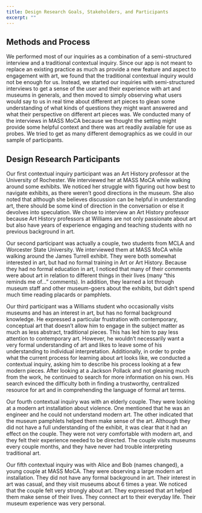 ```yaml
---
title: Design Research Goals, Stakeholders, and Participants
excerpt: ""
---
```


## Methods and Process

We performed most of our inquiries as a combination of a semi-structured interview and a traditional contextual inquiry. Since our app is not meant to replace an existing practice as much as provide a new feature and aspect to engagement with art, we found that the traditional contextual inquiry would not be enough for us. Instead, we started our inquiries with semi-structured interviews to get a sense of the user and their experience with art and museums in generals, and then moved to simply observing what users would say to us in real time about different art pieces to glean some understanding of what kinds of questions they might want answered and what their perspective on different art pieces was. We conducted many of the interviews in MASS MoCA because we thought the setting might provide some helpful context and there was art readily available for use as probes. We tried to get as many different demographics as we could in our sample of participants. 

## Design Research Participants

Our first contextual inquiry participant was an Art History professor at the University of Rochester. We interviewed her at MASS MoCA while walking around some exhibits. We noticed her struggle with figuring out how best to navigate exhibits, as there weren’t good directions in the museum. She also noted that although she believes discussion can be helpful in understanding art, there should be some kind of direction in the conversation or else it devolves into speculation. We chose to interview an Art History professor because Art History professors at Williams are not only passionate about art but also have years of experience engaging and teaching students with no previous background in art. 

Our second participant was actually a couple, two students from MCLA and Worcester State University. We interviewed them at MASS MoCA while walking around the James Turrell exhibit. They were both somewhat interested in art, but had no formal training in Art or Art History. Because they had no formal education in art, I noticed that many of their comments were about art in relation to different things in their lives (many “this reminds me of…” comments). In addition, they learned a lot through museum staff and other museum-goers about the exhibits, but didn’t spend much time reading placards or pamphlets. 

Our third participant was a Williams student who occasionally visits museums and has an interest in art, but has no formal background knowledge. He expressed a particular frustration with contemporary, conceptual art that doesn’t allow him to engage in the subject matter as much as less abstract, traditional pieces. This has led him to pay less attention to contemporary art. However, he wouldn’t necessarily want a very formal understanding of art and likes to leave some of his understanding to individual interpretation. Additionally, in order to probe what the current process for learning about art looks like, we conducted a contextual inquiry, asking him to describe his process looking at a few modern pieces. After looking at a Jackson Pollack and not gleaning much from the work, he continued to search for more information on his own. His search evinced the difficulty both in finding a trustworthy, centralized resource for art and in comprehending the language of formal art terms.

Our fourth contextual inquiry was with an elderly couple. They were looking at a modern art installation about violence. One mentioned that he was an engineer and he could not understand modern art. The other indicated that the museum pamphlets helped them make sense of the art. Although they did not have a full understanding of the exhibit, it was clear that it had an effect on the couple. They were not very comfortable with modern art, and they felt their experience needed to be directed. The couple visits museums every couple months, and they have never had trouble interpreting traditional art.

Our fifth contextual inquiry was with Alice and Bob (names changed), a young couple at MASS MoCA. They were observing a large modern art installation. They did not have any formal background in art. Their interest in art was casual, and they visit museums about 6 times a year. We noticed that the couple felt very strongly about art. They expressed that art helped them make sense of their lives. They connect art to their everyday life. Their museum experience was very personal.


